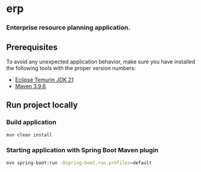erp
===

### Enterprise resource planning application.

Prerequisites
-------------

To avoid any unexpected application behavior, make sure you have installed the following tools with the proper version numbers:

- [Eclipse Temurin JDK 21](https://adoptium.net/temurin/releases/?version=21)
- [Maven 3.9.6](https://maven.apache.org/download.cgi)

Run project locally
-----------------------

### Build application

```bash
mvn clean install
```

### Starting application with Spring Boot Maven plugin

```bash
mvn spring-boot:run -Dspring-boot.run.profiles=default
```
